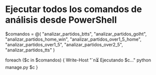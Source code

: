 # Ejecutar todos los comandos de análisis desde PowerShell
$comandos = @(
  "analizar_partidos_btts",
  "analizar_partidos_golht",
  "analizar_partidos_home_win",
  "analizar_partidos_over1_5_home",
  "analizar_partidos_over1_5",
  "analizar_partidos_over2_5",
  "analizar_partidos_tts"
)

foreach ($c in $comandos) {
  Write-Host "`n⏳ Ejecutando $c..."
  python manage.py $c
}
